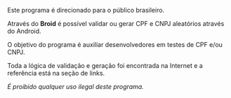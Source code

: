 Este programa é direcionado para o público brasileiro.

Através do **Broid** é possível validar ou gerar CPF e CNPJ aleatórios através do Android.

O objetivo do programa é auxiliar desenvolvedores em testes de CPF e/ou CNPJ.

Toda a lógica de validação e geração foi encontrada na Internet e a referência está na seção de links.

_É proibido qualquer uso ilegal deste programa._